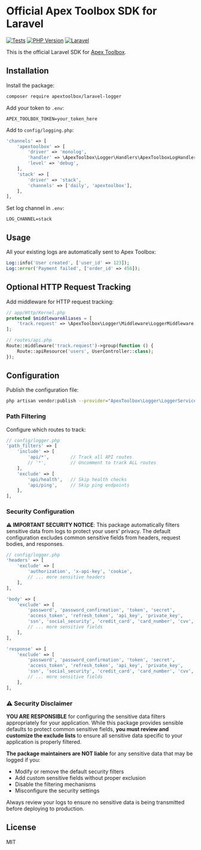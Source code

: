 # Official Apex Toolbox SDK for Laravel

[![Tests](https://img.shields.io/badge/tests-44%20passed-brightgreen)](https://github.com/apextoolbox/laravel-logger)
[![PHP Version](https://img.shields.io/badge/php-%3E%3D8.1-blue)](https://php.net)
[![Laravel](https://img.shields.io/badge/laravel-10.x%20%7C%2011.x%20%7C%2012.x-red)](https://laravel.com)

This is the official Laravel SDK for [Apex Toolbox](https://apextoolbox.com/).

## Installation

Install the package:

```bash
composer require apextoolbox/laravel-logger
```

Add your token to `.env`:

```env
APEX_TOOLBOX_TOKEN=your_token_here
```

Add to `config/logging.php`:

```php
'channels' => [
    'apextoolbox' => [
        'driver' => 'monolog',
        'handler' => \ApexToolbox\Logger\Handlers\ApexToolboxLogHandler::class,
        'level' => 'debug',
    ],
    'stack' => [
        'driver' => 'stack',
        'channels' => ['daily', 'apextoolbox'],
    ],
],
```

Set log channel in `.env`:

```env
LOG_CHANNEL=stack
```

## Usage

All your existing logs are automatically sent to Apex Toolbox:

```php
Log::info('User created', ['user_id' => 123]);
Log::error('Payment failed', ['order_id' => 456]);
```

## Optional HTTP Request Tracking

Add middleware for HTTP request tracking:

```php
// app/Http/Kernel.php
protected $middlewareAliases = [
    'track.request' => \ApexToolbox\Logger\Middleware\LoggerMiddleware::class,
];
```

```php
// routes/api.php
Route::middleware('track.request')->group(function () {
    Route::apiResource('users', UserController::class);
});
```

## Configuration

Publish the configuration file:

```bash
php artisan vendor:publish --provider="ApexToolbox\Logger\LoggerServiceProvider"
```

### Path Filtering

Configure which routes to track:

```php
// config/logger.php
'path_filters' => [
    'include' => [
        'api/*',        // Track all API routes
        // '*',         // Uncomment to track ALL routes
    ],
    'exclude' => [
        'api/health',   // Skip health checks
        'api/ping',     // Skip ping endpoints
    ],
],
```

### Security Configuration

**⚠️ IMPORTANT SECURITY NOTICE**: This package automatically filters sensitive data from logs to protect your users' privacy. The default configuration excludes common sensitive fields from headers, request bodies, and responses.

```php
// config/logger.php
'headers' => [
    'exclude' => [
        'authorization', 'x-api-key', 'cookie',
        // ... more sensitive headers
    ],
],

'body' => [
    'exclude' => [
        'password', 'password_confirmation', 'token', 'secret',
        'access_token', 'refresh_token', 'api_key', 'private_key',
        'ssn', 'social_security', 'credit_card', 'card_number', 'cvv',
        // ... more sensitive fields
    ],
],

'response' => [
    'exclude' => [
        'password', 'password_confirmation', 'token', 'secret',
        'access_token', 'refresh_token', 'api_key', 'private_key',
        'ssn', 'social_security', 'credit_card', 'card_number', 'cvv',
        // ... more sensitive fields
    ],
],
```

### ⚠️ Security Disclaimer

**YOU ARE RESPONSIBLE** for configuring the sensitive data filters appropriately for your application. While this package provides sensible defaults to protect common sensitive fields, **you must review and customize the exclude lists** to ensure all sensitive data specific to your application is properly filtered.

**The package maintainers are NOT liable** for any sensitive data that may be logged if you:
- Modify or remove the default security filters
- Add custom sensitive fields without proper exclusion
- Disable the filtering mechanisms
- Misconfigure the security settings

Always review your logs to ensure no sensitive data is being transmitted before deploying to production.

## License

MIT